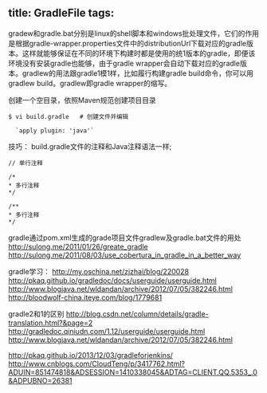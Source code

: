 title: GradleFile
tags:
---


gradew和gradle.bat分别是linux的shell脚本和windows批处理文件，它们的作用是根据gradle-wrapper.properties文件中的distributionUrl下载对应的gradle版本。这样就能够保证在不同的环境下构建时都是使用的统1版本的gradle，即便该环境没有安装gradle也能够，由于gradle wrapper会自动下载对应的gradle版本。gradlew的用法跟gradle1模1样，比如履行构建gradle build命令，你可以用gradlew build。gradlew即gradle wrapper的缩写。

创建一个空目录，依照Maven规范创建项目目录
    
    $ vi build.gradle   # 创建文件并编辑

      `apply plugin: 'java'`

技巧： build.gradle文件的注释和Java注释语法一样;

    // 单行注释

    /*
    * 多行注释
    */

    /**
    * 多行注释
    */




gradle通过pom.xml生成的grade项目文件gradlew及gradle.bat文件的用处
           http://sulong.me/2011/01/26/greate_gradle
           http://sulong.me/2011/08/03/use_cobertura_in_gradle_in_a_better_way

gradle学习：
      http://my.oschina.net/zjzhai/blog/220028
     http://pkaq.github.io/gradledoc/docs/userguide/userguide.html
     http://www.blogjava.net/wldandan/archive/2012/07/05/382246.html
     http://bloodwolf-china.iteye.com/blog/1779681

 gradle2和1的区别
http://blog.csdn.net/column/details/gradle-translation.html?&page=2
http://gradledoc.qiniudn.com/1.12/userguide/userguide.html
http://www.blogjava.net/wldandan/archive/2012/07/05/382246.html

http://pkaq.github.io/2013/12/03/gradleforjenkins/
http://www.cnblogs.com/CloudTeng/p/3417762.html?ADUIN=851474818&ADSESSION=1410338045&ADTAG=CLIENT.QQ.5353_.0&ADPUBNO=26381



